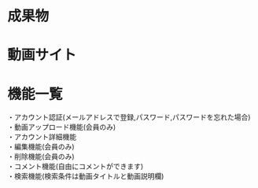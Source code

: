 # 成果物
# 動画サイト

# 機能一覧
・アカウント認証(メールアドレスで登録,パスワード,パスワードを忘れた場合)  
・動画アップロード機能(会員のみ)  
・アカウント詳細機能  
・編集機能(会員のみ)  
・削除機能(会員のみ)  
・コメント機能(自由にコメントができます)  
・検索機能(検索条件は動画タイトルと動画説明欄)  
